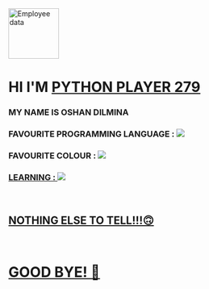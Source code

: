 
<img src="https://cdn.discordapp.com/attachments/1009444131145256970/1046759699854397490/status.png" alt="Employee data" width="100" height="100" >
<H1>HI I'M <a href="https://github.com/PYTHON-PLAYER279">PYTHON PLAYER 279<a></H1>

  <H3  > MY NAME IS OSHAN DILMINA</H3>
  <H3  > FAVOURITE PROGRAMMING LANGUAGE : <a href="https://python.org"><img src="https://img.shields.io/badge/🐍-Python-brightgreen"/></a></H3>
  <H3  > FAVOURITE COLOUR : <a href="https://en.wikipedia.org/wiki/Blue"><img src="https://img.shields.io/badge/🔵-BLUE-blue"/></H3>
  <H3  > LEARNING : <img src="https://img.shields.io/badge/🌐-WebDevelopment-yellowgreen"/></H3>

  <br>
  
  <H2  > NOTHING ELSE TO TELL!!!🙃</H2>
  
  <br>
  
  
  
  
  
  <H1>GOOD BYE! 👋</H1>
